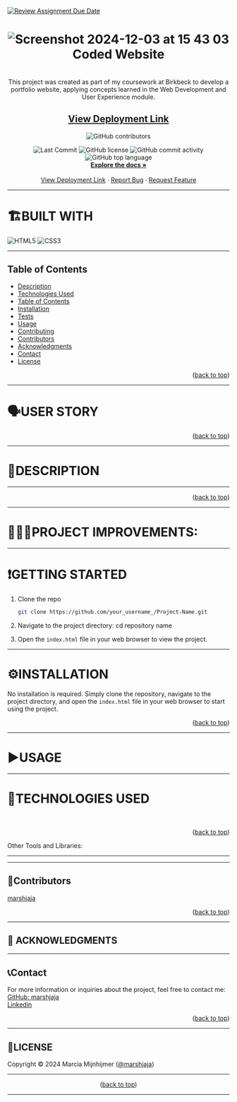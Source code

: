 [![Review Assignment Due Date](https://classroom.github.com/assets/deadline-readme-button-22041afd0340ce965d47ae6ef1cefeee28c7c493a6346c4f15d667ab976d596c.svg)](https://classroom.github.com/a/rH90FViw)



<a name="top"></a>

<div align="center">

# ![Screenshot 2024-12-03 at 15 43 03](https://github.com/user-attachments/assets/5074d260-f9be-4d1a-8ece-be026b7b0695)  <br/>Coded Website

 
####
 <br> This project was created as part of my coursework at Birkbeck to develop a portfolio website, applying concepts learned in the Web Development and User Experience module.


 <a href="https://super-bassoon-2k7422r.pages.github.io/">
 </a>
 
  ## <a href="https://aquarius-template-artfundi.netlify.app/">View Deployment Link</a>


![GitHub contributors](https://img.shields.io/github/contributors/Birkbeck2/canary-portfolio-website-marshjaja?style=for-the-badge&logoColor=white)
<p align="center">

 <img src="https://img.shields.io/github/last-commit/Birkbeck2/canary-portfolio-website-marshjaja?style=for-the-badge&color=efc8d4" alt="Last Commit" />
<img src="https://img.shields.io/github/license/Birkbeck2/canary-portfolio-website-marshjaja?style=for-the-badge&color=efc8d4" alt="GitHub license" />
<img src="https://img.shields.io/github/commit-activity/m/Birkbeck2/canary-portfolio-website-marshjaja?style=for-the-badge&color=efc8d4" alt="GitHub commit activity" />
<img src="https://img.shields.io/github/languages/top/Birkbeck2/canary-portfolio-website-marshjaja?style=for-the-badge&color=efc8d4" alt="GitHub top language" />
<br>
    <a href="https://github.com/Birkbeck2/canary-portfolio-website-marshjaja"><strong>Explore the docs »</strong></a>
    <br />
    <br />
    <a href="https://super-bassoon-2k7422r.pages.github.io/">View Deployment Link</a>
    ·
    <a href="https://github.com/Birkbeck2/canary-portfolio-website-marshjaja/issues">Report Bug</a>
    ·
    <a href="https://github.com/Birkbeck2/canary-portfolio-website-marshjaja/issues">Request Feature</a>
  </p>
</div>

---





# 🏗️BUILT WITH
  
![HTML5](https://img.shields.io/badge/html5-E55330?style=for-the-badge&logo=css3&logoColor=E55330&labelColor=grey)
![CSS3](https://img.shields.io/badge/css-216CAF?style=for-the-badge&logo=css3&logoColor=216CAF&labelColor=grey)


---

## Table of Contents


  - [Description](#description)
  - [Technologies Used](#technologies-used)
  - [Table of Contents](#table-of-contents)
  - [Installation](#installation)
  - [Tests](#tests)
  - [Usage](#usage)
  - [Contributing](#contributing)
  - [Contributors](#contributors)
  - [Acknowledgments](#acknowledgments)
  - [Contact](#contact)
  - [License](#license)

<p align="right">(<a href="#top">back to top</a>)</p>

---

# 🗣️USER STORY

<p align="right">(<a href="#top">back to top</a>)</p>

---

# 📖DESCRIPTION

---

<p align="right">(<a href="#top">back to top</a>)</p>

---

# 🚧👷‍♀️PROJECT IMPROVEMENTS:


---

# ❗GETTING STARTED

1. Clone the repo
   ```sh
   git clone https://github.com/your_username_/Project-Name.git
   ```
2. Navigate to the project directory: cd repository name

3. Open the `index.html` file in your web browser to view the project.
---

# ⚙️INSTALLATION
No installation is required. Simply clone the repository, navigate to the project directory, and open the `index.html` file in your web browser to start using the project.

<p align="right">(<a href="#top">back to top</a>)</p>

---

# ▶️USAGE

---



# 📶TECHNOLOGIES USED


<br/>

<p align="right">(<a href="#top">back to top</a>)</p>Other Tools and Libraries: <br/>

---


---

## 👥Contributors

[marshjaja](https://github.com/marshjaja)

<p align="right">(<a href="#top">back to top</a>)</p>

---


## 👏 ACKNOWLEDGMENTS



---

## 📞Contact

For more information or inquiries about the project, feel free to contact me:<br>
[GitHub: marshjaja](https://github.com/marshjaja)<br>
[Linkedin](https://www.linkedin.com/in/marcia-mijnhijmer-9a562610a/)

<p align="right">(<a href="#top">back to top</a>)</p>

--- 

## 🪪LICENSE

Copyright © 2024 Marcia Mijnhijmer ([@marshjaja](https://github.com/marshjaja))

---

<p align="center">(<a href="#top">back to top</a>)</p>

---







